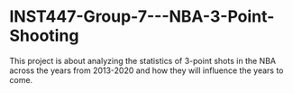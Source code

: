 # INST447-Group-7---NBA-3-Point-Shooting
This project is about analyzing the statistics of 3-point shots in the NBA across the years from 2013-2020 and how they will influence the years to come. 
